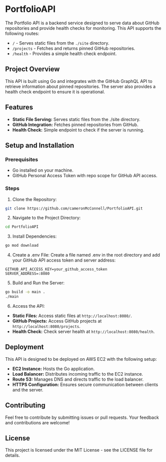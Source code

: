 # PortfolioAPI
The Portfolio API is a backend service designed to serve data about GitHub repositories and provide health checks for monitoring. This API supports the following routes:

* `/` - Serves static files from the `./site` directory.
* `/projects` - Fetches and returns pinned GitHub repositories.
* `/health` - Provides a simple health check endpoint.

## Project Overview
This API is built using Go and integrates with the GitHub GraphQL API to retrieve information about pinned repositories. The server also provides a health check endpoint to ensure it is operational.

## Features
* **Static File Serving:** Serves static files from the ./site directory.
* **GitHub Integration:** Fetches pinned repositories from GitHub.
* **Health Check:** Simple endpoint to check if the server is running.

## Setup and Installation

### Prerequisites

* Go installed on your machine.
* GitHub Personal Access Token with repo scope for GitHub API access.

### Steps
1. Clone the Repository:
```bash
git clone https://github.com/cameronMcConnell/PortfolioAPI.git
```

2. Navigate to the Project Directory:
```bash
cd PortfolioAPI
```

3. Install Dependencies:
```bash
go mod download
```

4. Create a .env File:
Create a file named .env in the root directory and add your GitHub API access token and server address:
```env
GITHUB_API_ACCESS_KEY=your_github_access_token
SERVER_ADDRESS=:8080
```

5. Build and Run the Server:
```bash
go build -o main .
./main
```

6. Access the API:

* **Static Files:** Access static files at `http://localhost:8080/`.
* **GitHub Projects:** Access GitHub projects at `http://localhost:8080/projects`.
* **Health Check:** Check server health at `http://localhost:8080/health`.

## Deployment
This API is designed to be deployed on AWS EC2 with the following setup:

* **EC2 Instance:** Hosts the Go application.
* **Load Balancer:** Distributes incoming traffic to the EC2 instance.
* **Route 53:** Manages DNS and directs traffic to the load balancer.
* **HTTPS Configuration:** Ensures secure communication between clients and the server.

## Contributing
Feel free to contribute by submitting issues or pull requests. Your feedback and contributions are welcome!

## License
This project is licensed under the MIT License - see the LICENSE file for details.



